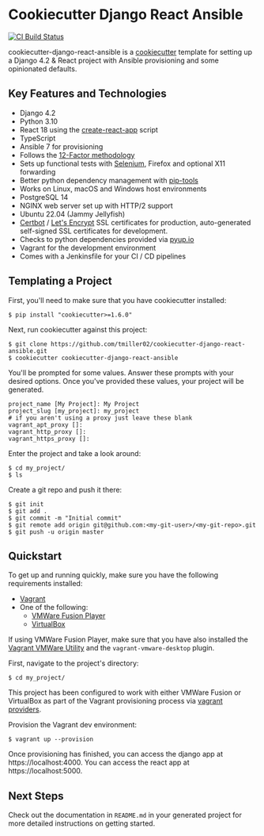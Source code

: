 # Cookiecutter Django React Ansible

[![CI Build Status](https://github.com/tmiller02/cookiecutter-django-react-ansible/actions/workflows/ci.yml/badge.svg?branch=master)](https://github.com/tmiller02/cookiecutter-django-react-ansible/actions?query=branch%3Amaster)

cookiecutter-django-react-ansible is a 
[cookiecutter](https://github.com/pydanny/cookiecutter) template for setting up
a Django 4.2 & React project with Ansible provisioning and some opinionated defaults.

## Key Features and Technologies
* Django 4.2
* Python 3.10
* React 18 using the [create-react-app](https://github.com/facebook/create-react-app) script
* TypeScript
* Ansible 7 for provisioning  
* Follows the [12-Factor methodology](https://12factor.net/)
* Sets up functional tests with [Selenium](https://selenium-python.readthedocs.io/),
  Firefox and optional X11 forwarding
* Better python dependency management with [pip-tools](https://github.com/jazzband/pip-tools)
* Works on Linux, macOS and Windows host environments
* PostgreSQL 14
* NGINX web server set up with HTTP/2 support
* Ubuntu 22.04 (Jammy Jellyfish)
* [Certbot](https://certbot.eff.org/about/) / [Let's Encrypt](https://letsencrypt.org/)
  SSL certificates for production, auto-generated self-signed SSL certificates for development.
* Checks to python dependencies provided via [pyup.io](https://pyup.io/)
* Vagrant for the development environment
* Comes with a Jenkinsfile for your CI / CD pipelines

## Templating a Project

First, you'll need to make sure that you have cookiecutter installed:

```
$ pip install "cookiecutter>=1.6.0"
```

Next, run cookiecutter against this project:

```
$ git clone https://github.com/tmiller02/cookiecutter-django-react-ansible.git
$ cookiecutter cookiecutter-django-react-ansible
```

You'll be prompted for some values. Answer these prompts with your desired
options. Once you've provided these values, your project will be generated.

```
project_name [My Project]: My Project
project_slug [my_project]: my_project
# if you aren't using a proxy just leave these blank
vagrant_apt_proxy []: 
vagrant_http_proxy []: 
vagrant_https_proxy []:
```

Enter the project and take a look around:

```
$ cd my_project/
$ ls
```

Create a git repo and push it there:

```
$ git init
$ git add .
$ git commit -m "Initial commit"
$ git remote add origin git@github.com:<my-git-user>/<my-git-repo>.git
$ git push -u origin master
```
## Quickstart

To get up and running quickly, make sure you have the following requirements installed:
* [Vagrant](https://www.vagrantup.com/)
* One of the following:  
  * [VMWare Fusion Player](https://customerconnect.vmware.com/evalcenter?p=fusion-player-personal-13)
  * [VirtualBox](https://www.virtualbox.org/)

If using VMWare Fusion Player, make sure that you have also installed the [Vagrant VMWare Utility](https://developer.hashicorp.com/vagrant/docs/providers/vmware/installation)
and the `vagrant-vmware-desktop` plugin.

First, navigate to the project's directory:
```
$ cd my_project/
```

This project has been configured to work with either VMWare Fusion or VirtualBox 
as part of the Vagrant provisioning process via 
[vagrant providers](https://www.vagrantup.com/docs/providers).

Provision the Vagrant dev environment:

```
$ vagrant up --provision
```

Once provisioning has finished, you can access the django app at https://localhost:4000.
You can access the react app at https://localhost:5000.

## Next Steps

Check out the documentation in `README.md` in your generated project for more
detailed instructions on getting started.